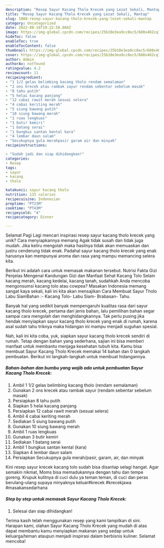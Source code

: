 ```yaml
---
description: "Resep Sayur Kacang Tholo Krecek yang Lezat Sekali, Mantap"
title: "Resep Sayur Kacang Tholo Krecek yang Lezat Sekali, Mantap"
slug: 1088-resep-sayur-kacang-tholo-krecek-yang-lezat-sekali-mantap
category: Uncategorized
date: 2022-08-16T19:22:58.866Z
image: https://img-global.cpcdn.com/recipes/25b10e3ea9cc8ec5/680x482cq70/sayur-kacang-tholo-krecek-foto-resep-utama.jpg
hideToc: false
enableToc: true
enableTocContent: false
thumbnail: https://img-global.cpcdn.com/recipes/25b10e3ea9cc8ec5/680x482cq70/sayur-kacang-tholo-krecek-foto-resep-utama.jpg
cover: https://img-global.cpcdn.com/recipes/25b10e3ea9cc8ec5/680x482cq70/sayur-kacang-tholo-krecek-foto-resep-utama.jpg
author: Admin
authorAv: notfound
ratingvalue: 4.2
reviewcount: 11
recipeingredient:
- "1 1/2 gelas belimbing kacang tholo rendam semalaman"
- "2 ons krecek atau rambak sayur rendam sebentar sebelum masak"
- "8 tahu putih"
- "5 helai kacang panjang"
- "12 cabai rawit merah sesuai selera"
- "4 cabai keriting merah"
- "5 siung bawang putih"
- "10 siung bawang merah"
- "1 ruas lengkuas"
- "3 butir kemiri"
- "1 batang serai"
- "1 bungkus santan kental kara"
- "4 lembar daun salam"
- "Secukupnya gula merahpasir garam air dan minyak"
recipeinstructions:

- "Sudah jadi dan siap dihidangkan!"
categories:
- Resep
tags:
- sayur
- kacang
- tholo

katakunci: sayur kacang tholo 
nutrition: 133 calories
recipecuisine: Indonesian
preptime: "PT23M"
cooktime: "PT43M"
recipeyield: "4"
recipecategory: Dinner

---
```



Selamat Pagi Lagi mencari inspirasi resep sayur kacang tholo krecek yang unik? Cara menyiapkannya memang Agak tidak susah dan tidak juga mudah. Jika keliru mengolah maka hasilnya tidak akan memuaskan dan justru cenderung tidak enak. Padahal sayur kacang tholo krecek yang enak harusnya kan mempunyai aroma dan rasa yang mampu memancing selera kita.


Berikut ini adalah cara untuk memasak makanan tersebut. Nutrisi Fakta Gizi Penjelas Mengenal Kandungan Gizi dan Manfaat Sehat Kacang Tolo Selain kacang merah, kacang kedelai, kacang tanah, sudahkah Anda mencoba mengonsumsi kacang tolo atau cowpea? Masakan Indonesia memang sangat kaya sekali, kali ini kita akan mensajikan Cara Membuat Sayur Tholo Labu SiamBahan :- Kacang Tolo- Labu Siam- Brabasan- Tahu.

Banyak hal yang sedikit banyak mempengaruhi kualitas rasa dari sayur kacang tholo krecek, pertama dari jenis bahan, lalu pemilihan bahan segar sampai cara mengolah dan menghidangkannya. Tak perlu pusing jika hendak menyiapkan sayur kacang tholo krecek yang enak di rumah, karena asal sudah tahu triknya maka hidangan ini mampu menjadi suguhan spesial.


Nah, kali ini kita coba, yuk, siapkan sayur kacang tholo krecek sendiri di rumah. Tetap dengan bahan yang sederhana, sajian ini bisa memberi manfaat untuk membantu menjaga kesehatan tubuh kita. Kamu bisa membuat Sayur Kacang Tholo Krecek memakai 14 bahan dan 0 langkah pembuatan. Berikut ini langkah-langkah untuk membuat hidangannya.

<!--inarticleads1-->

##### Bahan-bahan dan bumbu yang wajib ada untuk pembuatan Sayur Kacang Tholo Krecek:

1. Ambil 1 1/2 gelas belimbing kacang tholo (rendam semalaman)
1. Gunakan 2 ons krecek atau rambak sayur (rendam sebentar sebelum masak)
1. Persiapkan 8 tahu putih
1. Siapkan 5 helai kacang panjang
1. Persiapkan 12 cabai rawit merah (sesuai selera)
1. Ambil 4 cabai keriting merah
1. Sediakan 5 siung bawang putih
1. Gunakan 10 siung bawang merah
1. Ambil 1 ruas lengkuas
1. Gunakan 3 butir kemiri
1. Sediakan 1 batang serai
1. Ambil 1 bungkus santan kental (kara)
1. Siapkan 4 lembar daun salam
1. Persiapkan Secukupnya gula merah/pasir, garam, air, dan minyak


Kini resep sayur krecek kacang tolo sudah bisa disantap selagi hangat. Agar semakin nikmat, Moms bisa memadukannya dengan tahu dan tempe goreng. Krupuk kulitnya di cuci dulu ya teman teman, di cuci dan peras berulang-ulang supaya minyaknya keluar#krecek #krecekjawa #masakansedarhana 

<!--inarticleads2-->

##### Step by step untuk memasak Sayur Kacang Tholo Krecek:


1. Selesai dan siap dihidangkan!



Terima kasih telah menggunakan resep yang kami tampilkan di sini. Harapan kami, olahan Sayur Kacang Tholo Krecek yang mudah di atas dapat membantu kamu menyiapkan makanan yang sedap untuk keluarga/teman ataupun menjadi inspirasi dalam berbisnis kuliner. Selamat mencoba!
